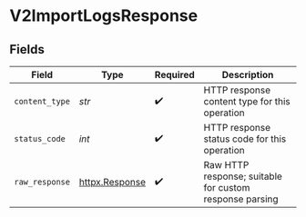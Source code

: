 # V2ImportLogsResponse


## Fields

| Field                                                        | Type                                                         | Required                                                     | Description                                                  |
| ------------------------------------------------------------ | ------------------------------------------------------------ | ------------------------------------------------------------ | ------------------------------------------------------------ |
| `content_type`                                               | *str*                                                        | :heavy_check_mark:                                           | HTTP response content type for this operation                |
| `status_code`                                                | *int*                                                        | :heavy_check_mark:                                           | HTTP response status code for this operation                 |
| `raw_response`                                               | [httpx.Response](https://www.python-httpx.org/api/#response) | :heavy_check_mark:                                           | Raw HTTP response; suitable for custom response parsing      |